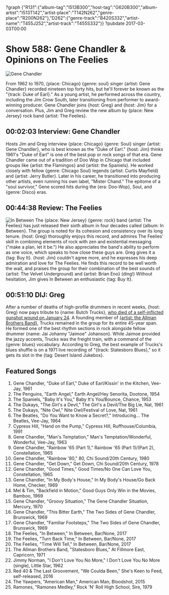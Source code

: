 ?graph {"R131":{"album-tag":"I513B300","host-tag":"G620B300","album-artist":"I513T142","artist-place":"T142N262","genre-place":"R200N262"},"D262":{"genre-track":"B420S332","artist-name":"T455J252","artist-track":"T455S332"}}
?pubdate 2017-03-03T00:00

# Show 588: Gene Chandler & Opinions on The Feelies

![Gene Chandler](//static.soundopinions.org/images/2017/genechandler_web.JPG)

   From 1962 to 1970, {place: Chicago} {genre: soul} singer {artist: Gene Chandler} recorded nineteen top forty hits, but he'll forever be known as the "{track: Duke of Earl}." As a young artist, he performed across the country, including the Jim Crow South, later transitioning from performer to award-winning producer. Gene Chandler joins {host: Greg} and {host: Jim} for a conversation. Plus, Jim and Greg review the new album by {place: New Jersey} rock band {artist: The Feelies}.


## 00:02:03 Interview: Gene Chandler
Hosts Jim and Greg interview {place: Chicago} {genre: Soul} singer {artist: Gene Chandler}, who is best known as the "Duke of Earl." {host: Jim} thinks 1961's "Duke of Earl" is one of the best pop or rock songs of that era. Gene Chandler came out of a tradition of Doo Wop in Chicago that included groups like {artist: the Flamingos} and {artist: the Spaniels}. He worked closely with fellow {genre: Chicago Soul} legends {artist: Curtis Mayfield} and {artist: Jerry Butler}. Later in his career, he transitioned into producing other artists, even running his own label, "Mister Chand." The epitome of a "soul survivor," Gene scored hits during the {era: Doo-Wop}, Soul, and {genre: Disco} eras.

## 00:44:38 Review: The Feelies
![In Between](http://is3.mzstatic.com/image/thumb/Music71/v4/c7/f7/fa/c7f7fa6e-d06e-820f-eef3-03101109e579/source/600x600bb.jpg "261716484/1176740541")
The {place: New Jersey} {genre: rock} band {artist: The Feelies} has just released their sixth album in four decades called {album: In Between}. The group is noted for its cohesion and consistency over its long tenure. {host: Greg} thoroughly enjoys this record, and admires The Feelies' skill in combining elements of rock with zen and existential messaging ("make a plan, let it be.") He also appreciates the band's ability to perform as one voice, which speaks to how close these guys are. Greg gives it a {tag: Buy It}. {host: Jim} couldn't agree more, and he expresses his deep admiration and love for The Feelies. He finds this record to be well worth the wait, and praises the group for their combination of the best sounds of {artist: The Velvet Underground} and {artist: Brian Eno} (ding!) Without hesitation, Jim gives In Between an enthusiastic {tag: Buy It}.


## 00:51:10 DIJ: Greg
After a number of deaths of high-profile drummers in recent weeks, {host: Greg} now pays tribute to {name: Butch Trucks}, [who died of a self-inflicted gunshot wound on January 24](https://www.nytimes.com/2017/01/25/arts/music/butch-trucks-dead-allman-brothers-drummer.html). A founding member of [{artist: the Allman Brothers Band}](http://soundopinions.org/show/435/), Trucks remained in the group for its entire 45-year span. He formed one of the best rhythm sections in rock alongside fellow drummer {name: Jai Johanny "Jaimoe" Johanson}. While Jaimoe provided the jazzy accents, Trucks was the freight train, with a command of the {genre: blues} vocabulary. According to Greg, the best example of Trucks's blues shuffle is on a 1971 live recording of "{track: Statesboro Blues}," so it gets its slot in the {tag: Desert Island Jukebox}.



## Featured Songs


1. Gene Chandler, "Duke of Earl," Duke of Earl/Kissin' in the Kitchen, Vee-Jay, 1961
1. The Penguins, "Earth Angel," Earth Angel/Hey Senorita, Dootone, 1954
1. The Spaniels, "Baby It's You," Baby It's You/Bounce, Chance, 1953
1. The Dukays, "The Girl's a Devil," The Girl's a Devil/The Big Lie, Nat, 1961
1. The Dukays, "Nite Owl," Nite Owl/Festival of Love, Nat, 1961
1. The Beatles, "Do You Want to Know a Secret?," Introducing... The Beatles, Vee-Jay, 1964
1. Cypress Hill, "Hand on the Pump," Cypress Hill, Ruffhouse/Columbia, 1991
1. Gene Chandler, "Man's Temptation," Man's Temptation/Wonderful, Wonderful, Vee-Jay, 1963
1. Gene Chandler, "Rainbow '65 (Part 1)," Rainbow '65 (Part 1)/(Part 2), Constellation, 1965
1. Gene Chandler, "Rainbow '80," 80, Chi Sound/20th Century, 1980
1. Gene Chandler, "Get Down," Get Down, Chi Sound/20th Century, 1978
1. Gene Chandler, "Good Times," Good Times/No One Can Love You, Constellation, 1965
1. Gene Chandler, "In My Body's House," In My Body's House/Go Back Home, Checker, 1969
1. Mel & Tim, "Backfield in Motion," Good Guys Only Win in the Movies, Bamboo, 1969
1. Gene Chandler, "Groovy Situation," The Gene Chandler Situation, Mercury, 1970
1. Gene Chandler, "This Bitter Earth," The Two Sides of Gene Chandler, Brunswick, 1969
1. Gene Chandler, "Familiar Footsteps," The Two Sides of Gene Chandler, Brunswick, 1969
1. The Feelies, "In Between," In Between, Bar/None, 2017
1. The Feelies, "Turn Back Time," In Between, Bar/None, 2017
1. The Feelies, "Time Will Tell," In Between, Bar/None, 2017
1. The Allman Brothers Band, "Statesboro Blues," At Fillmore East, Capricorn, 1971
1. Jimmy Norman, "I Don't Love You No More," I Don't Love You No More (single), Little Star, 1962
1. Red 40 & The Last Groovement, "We Coulda Been," She's Keen to Feed, self-released, 2016
1. The Yawpers, "American Man," American Man, Bloodshot, 2015
1. Ramones, "Ramones Medley," Rock 'N' Roll High School, Sire, 1979


